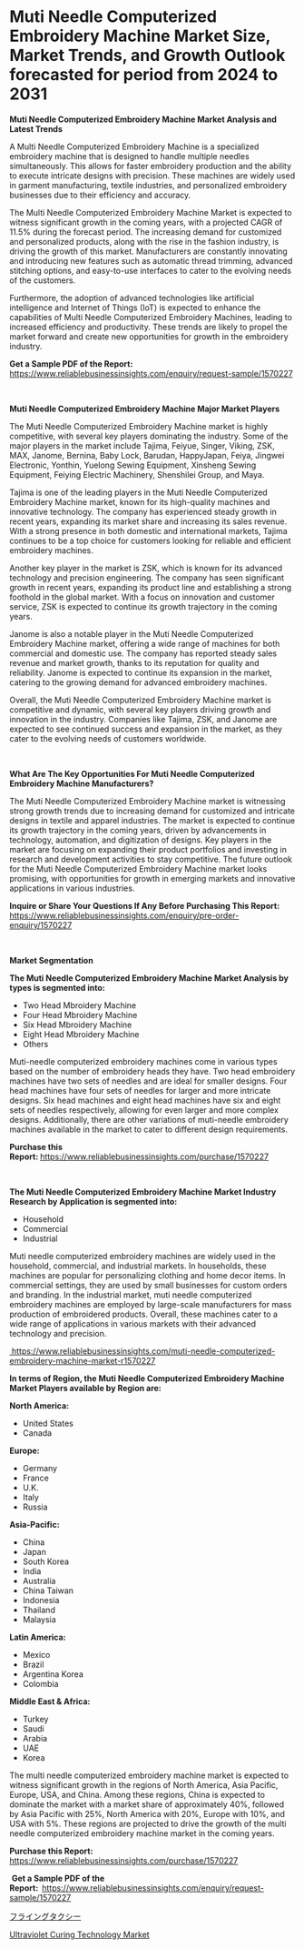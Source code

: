 <p><h1>Muti Needle Computerized Embroidery Machine Market Size, Market Trends, and Growth Outlook forecasted for period from 2024 to 2031</h1></p><p><strong>Muti Needle Computerized Embroidery Machine Market Analysis and Latest Trends</strong></p>
<p><p>A Multi Needle Computerized Embroidery Machine is a specialized embroidery machine that is designed to handle multiple needles simultaneously. This allows for faster embroidery production and the ability to execute intricate designs with precision. These machines are widely used in garment manufacturing, textile industries, and personalized embroidery businesses due to their efficiency and accuracy.</p><p>The Multi Needle Computerized Embroidery Machine Market is expected to witness significant growth in the coming years, with a projected CAGR of 11.5% during the forecast period. The increasing demand for customized and personalized products, along with the rise in the fashion industry, is driving the growth of this market. Manufacturers are constantly innovating and introducing new features such as automatic thread trimming, advanced stitching options, and easy-to-use interfaces to cater to the evolving needs of the customers.</p><p>Furthermore, the adoption of advanced technologies like artificial intelligence and Internet of Things (IoT) is expected to enhance the capabilities of Multi Needle Computerized Embroidery Machines, leading to increased efficiency and productivity. These trends are likely to propel the market forward and create new opportunities for growth in the embroidery industry.</p></p>
<p><strong>Get a Sample PDF of the Report:&nbsp;</strong> <a href="https://www.reliablebusinessinsights.com/enquiry/request-sample/1570227">https://www.reliablebusinessinsights.com/enquiry/request-sample/1570227</a></p>
<p>&nbsp;</p>
<p><strong>Muti Needle Computerized Embroidery Machine Major Market Players</strong></p>
<p><p>The Muti Needle Computerized Embroidery Machine market is highly competitive, with several key players dominating the industry. Some of the major players in the market include Tajima, Feiyue, Singer, Viking, ZSK, MAX, Janome, Bernina, Baby Lock, Barudan, HappyJapan, Feiya, Jingwei Electronic, Yonthin, Yuelong Sewing Equipment, Xinsheng Sewing Equipment, Feiying Electric Machinery, Shenshilei Group, and Maya.</p><p>Tajima is one of the leading players in the Muti Needle Computerized Embroidery Machine market, known for its high-quality machines and innovative technology. The company has experienced steady growth in recent years, expanding its market share and increasing its sales revenue. With a strong presence in both domestic and international markets, Tajima continues to be a top choice for customers looking for reliable and efficient embroidery machines.</p><p>Another key player in the market is ZSK, which is known for its advanced technology and precision engineering. The company has seen significant growth in recent years, expanding its product line and establishing a strong foothold in the global market. With a focus on innovation and customer service, ZSK is expected to continue its growth trajectory in the coming years.</p><p>Janome is also a notable player in the Muti Needle Computerized Embroidery Machine market, offering a wide range of machines for both commercial and domestic use. The company has reported steady sales revenue and market growth, thanks to its reputation for quality and reliability. Janome is expected to continue its expansion in the market, catering to the growing demand for advanced embroidery machines.</p><p>Overall, the Muti Needle Computerized Embroidery Machine market is competitive and dynamic, with several key players driving growth and innovation in the industry. Companies like Tajima, ZSK, and Janome are expected to see continued success and expansion in the market, as they cater to the evolving needs of customers worldwide.</p></p>
<p>&nbsp;</p>
<p><strong>What Are The Key Opportunities For Muti Needle Computerized Embroidery Machine Manufacturers?</strong></p>
<p><p>The Muti Needle Computerized Embroidery Machine market is witnessing strong growth trends due to increasing demand for customized and intricate designs in textile and apparel industries. The market is expected to continue its growth trajectory in the coming years, driven by advancements in technology, automation, and digitization of designs. Key players in the market are focusing on expanding their product portfolios and investing in research and development activities to stay competitive. The future outlook for the Muti Needle Computerized Embroidery Machine market looks promising, with opportunities for growth in emerging markets and innovative applications in various industries.</p></p>
<p><strong>Inquire or Share Your Questions If Any Before Purchasing This Report:</strong> <a href="https://www.reliablebusinessinsights.com/enquiry/pre-order-enquiry/1570227">https://www.reliablebusinessinsights.com/enquiry/pre-order-enquiry/1570227</a></p>
<p>&nbsp;</p>
<p><strong>Market Segmentation</strong></p>
<p><strong>The Muti Needle Computerized Embroidery Machine Market Analysis by types is segmented into:</strong></p>
<p><ul><li>Two Head Mbroidery Machine</li><li>Four Head Mbroidery Machine</li><li>Six Head Mbroidery Machine</li><li>Eight Head Mbroidery Machine</li><li>Others</li></ul></p>
<p><p>Muti-needle computerized embroidery machines come in various types based on the number of embroidery heads they have. Two head embroidery machines have two sets of needles and are ideal for smaller designs. Four head machines have four sets of needles for larger and more intricate designs. Six head machines and eight head machines have six and eight sets of needles respectively, allowing for even larger and more complex designs. Additionally, there are other variations of muti-needle embroidery machines available in the market to cater to different design requirements.</p></p>
<p><strong>Purchase this Report:&nbsp;</strong><a href="https://www.reliablebusinessinsights.com/purchase/1570227">https://www.reliablebusinessinsights.com/purchase/1570227</a></p>
<p>&nbsp;</p>
<p><strong>The Muti Needle Computerized Embroidery Machine Market Industry Research by Application is segmented into:</strong></p>
<p><ul><li>Household</li><li>Commercial</li><li>Industrial</li></ul></p>
<p><p>Muti needle computerized embroidery machines are widely used in the household, commercial, and industrial markets. In households, these machines are popular for personalizing clothing and home decor items. In commercial settings, they are used by small businesses for custom orders and branding. In the industrial market, muti needle computerized embroidery machines are employed by large-scale manufacturers for mass production of embroidered products. Overall, these machines cater to a wide range of applications in various markets with their advanced technology and precision.</p></p>
<p><a href="https://www.reliablebusinessinsights.com/muti-needle-computerized-embroidery-machine-market-r1570227">&nbsp;https://www.reliablebusinessinsights.com/muti-needle-computerized-embroidery-machine-market-r1570227</a></p>
<p><strong>In terms of Region, the Muti Needle Computerized Embroidery Machine Market Players available by Region are:</strong></p>
<p>
    <p> <strong> North America: </strong>
        <ul>
            <li>United States</li>
            <li>Canada</li>
        </ul>
        </p> 
    <p> <strong> Europe: </strong>
        <ul>
            <li>Germany</li>
            <li>France</li>
            <li>U.K.</li>
            <li>Italy</li>
            <li>Russia</li>
        </ul>
        </p> 
    <p> <strong> Asia-Pacific: </strong>
        <ul>
            <li>China</li>
            <li>Japan</li>
            <li>South Korea</li>
            <li>India</li>
            <li>Australia</li>
            <li>China Taiwan</li>
            <li>Indonesia</li>
            <li>Thailand</li>
            <li>Malaysia</li>
        </ul>
        </p> 
    <p> <strong> Latin America: </strong>
        <ul>
            <li>Mexico</li>
            <li>Brazil</li>
            <li>Argentina Korea</li>
            <li>Colombia</li>
        </ul>
        </p> 
    <p> <strong> Middle East & Africa: </strong>
        <ul>
            <li>Turkey</li>
            <li>Saudi</li>
            <li>Arabia</li>
            <li>UAE</li>
            <li>Korea</li>
        </ul>
    </p>
    </p>
<p><p>The multi needle computerized embroidery machine market is expected to witness significant growth in the regions of North America, Asia Pacific, Europe, USA, and China. Among these regions, China is expected to dominate the market with a market share of approximately 40%, followed by Asia Pacific with 25%, North America with 20%, Europe with 10%, and USA with 5%. These regions are projected to drive the growth of the multi needle computerized embroidery machine market in the coming years.</p></p>
<p><strong>Purchase this Report: </strong><a href="https://www.reliablebusinessinsights.com/purchase/1570227">https://www.reliablebusinessinsights.com/purchase/1570227</a></p>
<p>&nbsp;<strong>Get a Sample PDF of the Report:&nbsp;&nbsp;</strong><a href="https://www.reliablebusinessinsights.com/enquiry/request-sample/1570227">https://www.reliablebusinessinsights.com/enquiry/request-sample/1570227</a></p>
<p><strong></strong></p>
<p><p><a href="https://github.com/mohamedbakry57/Market-Research-Report-List-5/blob/main/4303772183055.md">フライングタクシー</a></p><p><a href="https://issuu.com/reportprime-2/docs/ultraviolet-curing-technology-market-size-2030.ppt">Ultraviolet Curing Technology Market</a></p></p>